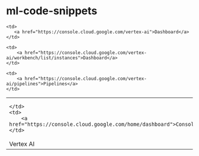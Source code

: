 # ml-code-snippets
 <table>
  <tr>
    <td>
        
    </td>
    <td>
        <a href="https://console.cloud.google.com/home/dashboard">Console</a> 
    </td>
  </tr>

  <tr>
    <td>
        Vertex AI
    </td>
    
    <td>
       <a href="https://console.cloud.google.com/vertex-ai">Dashboard</a> 
    </td>

    <td>
        <a href="https://console.cloud.google.com/vertex-ai/workbench/list/instances">Dashboard</a> 
    </td>
    
    <td>
        <a href="https://console.cloud.google.com/vertex-ai/pipelines">Pipelines</a> 
    </td>
  </tr>

</table>
